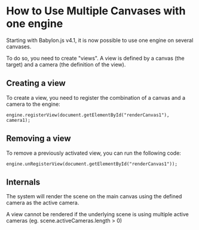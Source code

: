 # How to Use Multiple Canvases with one engine

Starting with Babylon.js v4.1, it is now possible to use one engine on several canvases.

To do so, you need to create "views". A view is defined by a canvas (the target) and a camera (the definition of the view).


## Creating a view

To create a view, you need to register the combination of a canvas and a camera to the engine:

```
engine.registerView(document.getElementById("renderCanvas1"), camera1);
```

## Removing a view

To remove a previously activated view, you can run the following code:
```
engine.unRegisterView(document.getElementById("renderCanvas1"));
```

## Internals

The system will render the scene on the main canvas using the defined camera as the active camera.

A view cannot be rendered if the underlying scene is using multiple active cameras (eg. scene.activeCameras.length > 0)
